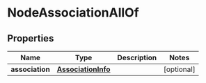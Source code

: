 

# NodeAssociationAllOf

## Properties

Name | Type | Description | Notes
------------ | ------------- | ------------- | -------------
**association** | [**AssociationInfo**](AssociationInfo.md) |  |  [optional]



